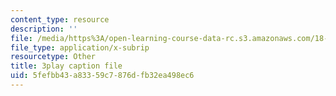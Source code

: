 ```yaml
---
content_type: resource
description: ''
file: /media/https%3A/open-learning-course-data-rc.s3.amazonaws.com/18-01-single-variable-calculus-fall-2006/5fefbb43a83359c7876dfb32ea498ec6_7K1sB05pE0A.vtt
file_type: application/x-subrip
resourcetype: Other
title: 3play caption file
uid: 5fefbb43-a833-59c7-876d-fb32ea498ec6
---
```

